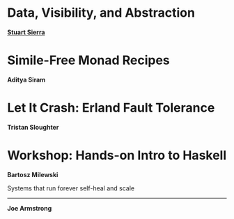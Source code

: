 Data, Visibility, and Abstraction
=====================================
**[Stuart Sierra](http://twitter.com/stuartsierra)**






Simile-Free Monad Recipes
===================================
**Aditya Siram**






Let It Crash: Erland Fault Tolerance
======================================
**Tristan Sloughter**




Workshop: Hands-on Intro to Haskell
====================================
**Bartosz Milewski**





Systems that run forever self-heal and scale
**********************************************
**Joe Armstrong**

